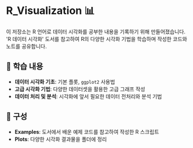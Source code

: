 # R_Visualization 📊

이 저장소는 R 언어로 데이터 시각화를 공부한 내용을 기록하기 위해 만들어졌습니다.<br> 
'R 데이터 시각화' 도서를 참고하여 R의 다양한 시각화 기법을 학습하며 작성한 코드와 노트를 공유합니다.

## 📘 학습 내용

- **데이터 시각화 기초**: 기본 플롯, `ggplot2` 사용법
- **고급 시각화 기법**: 다양한 데이터셋을 활용한 고급 그래프 작성
- **데이터 처리 및 분석**: 시각화에 앞서 필요한 데이터 전처리와 분석 기법

## 📂 구성

- **Examples**: 도서에서 배운 예제 코드를 참고하여 작성한 R 스크립트
- **Plots**: 다양한 시각화 결과물을 폴더에 정리
